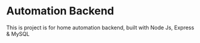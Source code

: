 # Automation Backend

This is project is for home automation backend, built with Node Js, Express & MySQL
